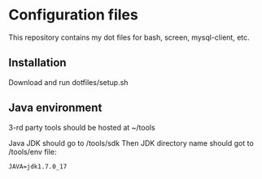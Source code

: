 Configuration files
===================

This repository contains my dot files for bash, screen, mysql-client, etc. 

Installation
------------

Download and run dotfiles/setup.sh

Java environment
----------------

3-rd party tools should be hosted at ~/tools

Java JDK should go to /tools/sdk
Then JDK directory name should got to /tools/env file:

```JAVA=jdk1.7.0_17```



